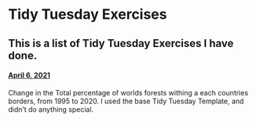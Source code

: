 Tidy Tuesday Exercises
================

## This is a list of Tidy Tuesday Exercises I have done.

#### [April 6, 2021](2021_01_06_tidy_tuesday.html)

Change in the Total percentage of worlds forests withing a each
countries borders, from 1995 to 2020. I used the base Tidy Tuesday
Template, and didn’t do anything special.
